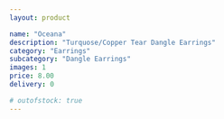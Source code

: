 ```yaml
---
layout: product

name: "Oceana"
description: "Turquose/Copper Tear Dangle Earrings"
category: "Earrings"
subcategory: "Dangle Earrings"
images: 1
price: 8.00
delivery: 0

# outofstock: true
---
```

